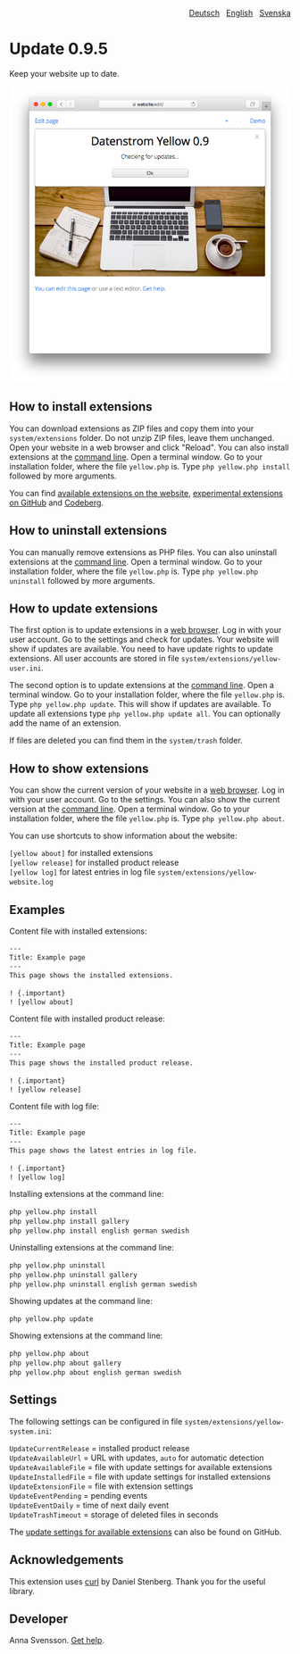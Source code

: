 <p align="right"><a href="README-de.md">Deutsch</a> &nbsp; <a href="README.md">English</a> &nbsp; <a href="README-sv.md">Svenska</a></p>

# Update 0.9.5

Keep your website up to date.

<p align="center"><img src="SCREENSHOT.png" alt="Screenshot"></p>

## How to install extensions

You can download extensions as ZIP files and copy them into your `system/extensions` folder. Do not unzip ZIP files, leave them unchanged. Open your website in a web browser and click "Reload". You can also install extensions at the [command line](https://github.com/annaesvensson/yellow-core). Open a terminal window. Go to your installation folder, where the file `yellow.php` is. Type `php yellow.php install` followed by more arguments.

You can find [available extensions on the website](https://datenstrom.se/yellow/extensions/), [experimental extensions on GitHub](https://github.com/topics/datenstrom-yellow) and [Codeberg](https://codeberg.org/explore/repos?q=datenstrom-yellow&topic=1).

## How to uninstall extensions

You can manually remove extensions as PHP files. You can also uninstall extensions at the [command line](https://github.com/annaesvensson/yellow-core). Open a terminal window. Go to your installation folder, where the file `yellow.php` is. Type `php yellow.php uninstall` followed by more arguments.

## How to update extensions

The first option is to update extensions in a [web browser](https://github.com/annaesvensson/yellow-edit). Log in with your user account. Go to the settings and check for updates. Your website will show if updates are available. You need to have update rights to update extensions. All user accounts are stored in file `system/extensions/yellow-user.ini`. 

The second option is to update extensions at the [command line](https://github.com/annaesvensson/yellow-core). Open a terminal window. Go to your installation folder, where the file `yellow.php` is. Type `php yellow.php update`. This will show if updates are available. To update all extensions type `php yellow.php update all`. You can optionally add the name of an extension. 

If files are deleted you can find them in the `system/trash` folder.

## How to show extensions

You can show the current version of your website in a [web browser](https://github.com/annaesvensson/yellow-edit). Log in with your user account. Go to the settings. You can also show the current version at the [command line](https://github.com/annaesvensson/yellow-core). Open a terminal window. Go to your installation folder, where the file `yellow.php` is. Type `php yellow.php about`. 

You can use shortcuts to show information about the website:

`[yellow about]` for installed extensions  
`[yellow release]` for installed product release  
`[yellow log]` for latest entries in log file `system/extensions/yellow-website.log`  

## Examples

Content file with installed extensions:

    ---
    Title: Example page
    ---
    This page shows the installed extensions.

    ! {.important}
    ! [yellow about]

Content file with installed product release:

    ---
    Title: Example page
    ---
    This page shows the installed product release.

    ! {.important}
    ! [yellow release]

Content file with log file:

    ---
    Title: Example page
    ---
    This page shows the latest entries in log file.

    ! {.important}
    ! [yellow log]

Installing extensions at the command line:

`php yellow.php install`  
`php yellow.php install gallery`  
`php yellow.php install english german swedish`  

Uninstalling extensions at the command line:

`php yellow.php uninstall`  
`php yellow.php uninstall gallery`  
`php yellow.php uninstall english german swedish`  

Showing updates at the command line:

`php yellow.php update`

Showing extensions at the command line:
 
`php yellow.php about`  
`php yellow.php about gallery`  
`php yellow.php about english german swedish`  

## Settings

The following settings can be configured in file `system/extensions/yellow-system.ini`:

`UpdateCurrentRelease` = installed product release  
`UpdateAvailableUrl` = URL with updates, `auto` for automatic detection  
`UpdateAvailableFile` = file with update settings for available extensions  
`UpdateInstalledFile` = file with update settings for installed extensions  
`UpdateExtensionFile` = file with extension settings  
`UpdateEventPending` = pending events  
`UpdateEventDaily` = time of next daily event  
`UpdateTrashTimeout` = storage of deleted files in seconds  

The [update settings for available extensions](https://raw.githubusercontent.com/datenstrom/yellow/main/system/extensions/update-available.ini) can also be found on GitHub.

## Acknowledgements

This extension uses [curl](https://github.com/curl/curl) by Daniel Stenberg. Thank you for the useful library.

## Developer

Anna Svensson. [Get help](https://datenstrom.se/yellow/help/).
